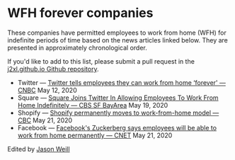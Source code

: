 # WFH forever companies

These companies have permitted employees to work from home (WFH) for indefinite
periods of time based on the news articles linked below. They are presented 
in approximately chronological order.

If you'd like to add to this list, please submit a pull request in the 
[j2xl.github.io Github repository](https://github.com/j2xl/j2xl.github.io).

* Twitter — [Twitter tells employees they can work from home ‘forever' — CNBC](https://www.cnbc.com/2020/05/12/twitter-tells-employees-they-can-work-from-home-forever.html) May 12, 2020
* Square — [Square Joins Twitter In Allowing Employees To Work From Home Indefinitely
 — CBS SF BayArea](https://sanfrancisco.cbslocal.com/2020/05/19/square-wfh-work-from-home-indefinitely-coronavirus-covid-19/) May 19, 2020
* Shopify — [Shopify permanently moves to work-from-home model — CBC](https://www.cbc.ca/news/canada/ottawa/shopify-pandemic-staff-ottawa-1.5578614) May 21, 2020
* Facebook — [Facebook's Zuckerberg says employees will be able to work from home permanently — CNET](https://www.cnet.com/news/facebooks-zuckerberg-says-employees-will-be-able-to-work-from-home-permanently/) May 21, 2020

Edited by [Jason Weill](http://weill.org)
